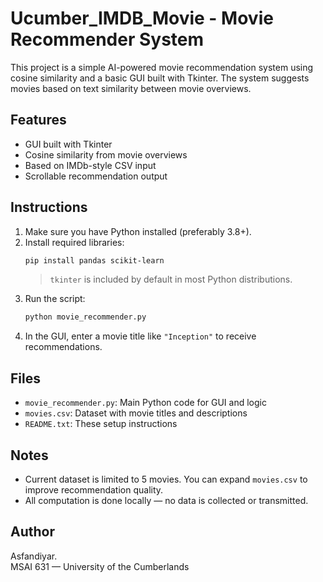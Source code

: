 
# Ucumber_IMDB_Movie - Movie Recommender System

This project is a simple AI-powered movie recommendation system using cosine similarity and a basic GUI built with Tkinter. The system suggests movies based on text similarity between movie overviews.

## Features
- GUI built with Tkinter
- Cosine similarity from movie overviews
- Based on IMDb-style CSV input
- Scrollable recommendation output

## Instructions

1. Make sure you have Python installed (preferably 3.8+).
2. Install required libraries:
   ```bash
   pip install pandas scikit-learn
   ```
   > `tkinter` is included by default in most Python distributions.
3. Run the script:
   ```bash
   python movie_recommender.py
   ```
4. In the GUI, enter a movie title like `"Inception"` to receive recommendations.

## Files

- `movie_recommender.py`: Main Python code for GUI and logic
- `movies.csv`: Dataset with movie titles and descriptions
- `README.txt`: These setup instructions

## Notes

- Current dataset is limited to 5 movies. You can expand `movies.csv` to improve recommendation quality.
- All computation is done locally — no data is collected or transmitted.

## Author

Asfandiyar.  
MSAI 631 — University of the Cumberlands
